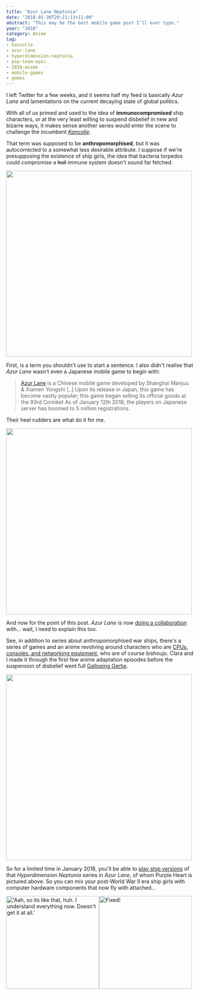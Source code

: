 ```yaml
---
title: "Azur Lane Neptunia"
date: "2018-01-30T20:21:13+11:00"
abstract: "This may be the best mobile game post I’ll ever type."
year: "2018"
category: Anime
tag:
- kancolle
- azur-lane
- hyperdimension-neptunia
- pop-team-epic
- 2018-anime
- mobile-games
- games
---
```

I left Twitter for a few weeks, and it seems half my feed is basically *Azur Lane* and lamentations on the current decaying state of global politics.

With all of us primed and used to the idea of **immunocompromised** ship characters, or at the very least willing to suspend disbelief in new and bizarre ways, it makes sense another series would enter the scene to challenge the incumbent *[Kancolle]*.

That term was supposed to be **anthropomorphised**, but it was autocorrected to a somewhat less desirable attribute. I suppose if we're presupposing the existence of ship girls, the idea that bacteria torpedos could compromise a ~~hull~~ immune system doesn't sound far fetched.

<p><img src="https://rubenerd.com/files/2018/popteamepic@1x.jpg" srcset="https://rubenerd.com/files/2018/popteamepic@1x.jpg 1x, https://rubenerd.com/files/2018/popteamepic@2x.jpg 2x" alt="" style="width:500px" /></p>

First, is a term you shouldn't use to start a sentence. I also didn't realise that *Azur Lane* wasn't even a Japanese mobile game to begin with:

> [Azur Lane] is a Chinese mobile game developed by Shanghai Manjuu & Xiamen Yongshi [..] Upon its release in Japan, this game has become vastly popular; this game began selling its official goods at the 93rd Comiket As of January 12th 2018, the players on Japanese server has boomed to 5 million registrations.

Their heel rudders are what do it for me.

<p><img src="https://rubenerd.com/files/2018/azur_lane@1x.png" srcset="https://rubenerd.com/files/2018/azur_lane@1x.png 1x, https://rubenerd.com/files/2018/azur_lane@2x.png 2x" alt="" style="width:500px" /></p>

And now for the point of this post. *Azur Lane* is now [doing a collaboration] with... wait, I need to explain this too.

See, in addition to series about anthropomorphised war ships, there's a series of games and an anime revolving around characters who are [CPUs, consoles, and networking equipment], who are of course bishoujo. Clara and I made it through the first few anime adaptation episodes before the suspension of disbelief went full [Galloping Gertie].

<p><img src="https://rubenerd.com/files/2018/azur_lane_neptunia@1x.png" srcset="https://rubenerd.com/files/2018/azur_lane_neptunia@1x.png 1x, https://rubenerd.com/files/2018/azur_lane_neptunia@2x.png 2x" alt="" style="width:500px" /></p>

So for a limited time in January 2018, you'll be able to [play ship versions] of that *Hyperdimension Neptunia* series in *Azur Lane*, of whom Purple Heart is pictured above. So you can mix your post-World War II era ship girls with computer hardware components that now fly with attached... 

<p><img src="https://rubenerd.com/files/2018/ptequote.png" alt="'Aah, so its like that, huh. I understand everything now. Doesn't get it at all.'" style="width:250px;" /><img src="https://rubenerd.com/files/2018/ptequote-fixed.png" alt="Fixed!" style="width:250px;" /></p>

[Azur Lane]: https://en.wikipedia.org/wiki/Azur_Lane
[CPUs, consoles, and networking equipment]: http://hyperdimensionneptunia.wikia.com/wiki/CPU
[play ship versions]: https://twitter.com/azurlane_staff/status/955632196382896129
[doing a collaboration]: https://news.qoo-app.com/en/post/23322/qoo-news-azur-lane-hyperdimension-neptune/
[Galloping Gertie]: https://en.wikipedia.org/wiki/Tacoma_Narrows_Bridge_(1940) 
[Kancolle]: https://rubenerd.com/anime-kantai-collect-all-the-things/
